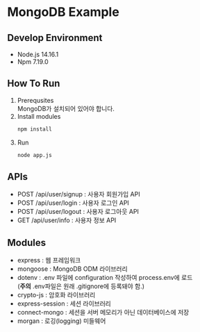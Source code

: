 # MongoDB Example
## Develop Environment
- Node.js 14.16.1
- Npm 7.19.0
## How To Run
1. Prerequsites  
    MongoDB가 설치되어 있어야 합니다.
2. Install modules
   ```bash
   npm install
   ```
3. Run
   ```bash
   node app.js
   ```
## APIs
- POST /api/user/signup : 사용자 회원가입 API
- POST /api/user/login : 사용자 로그인 API
- POST /api/user/logout : 사용자 로그아웃 API
- GET /api/user/info : 사용자 정보 API

## Modules
- express : 웹 프레임워크
- mongoose : MongoDB ODM 라이브러리
- dotenv : .env 파일에 configuration 작성하여 process.env에 로드  
    (**주의** .env파일은 원래 .gitignore에 등록돼야 함.)
- crypto-js : 암호화 라이브러리
- express-session : 세션 라이브러리
- connect-mongo : 세션을 서버 메모리가 아닌 데이터베이스에 저장
- morgan : 로깅(logging) 미들웨어
